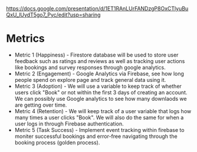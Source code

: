https://docs.google.com/presentation/d/1ET1RAnLUrFANDzgP8OxCTlyuBuQxU_lUydT5go7_Pyc/edit?usp=sharing

# Metrics 
- Metric 1 (Happiness) - Firestore database will be used to store user feedback such as ratings and reviews as well as tracking user actions like bookings and survey responses through google analytics. 
- Metric 2 (Engagement) - Google Analytics via Firebase, see how long people spend on explore page and track general data using it. 
- Metric 3 (Adoption) - We will use a variable to keep track of whether users click "Book" or not within the first 3 days of creating an account. We can possibly use Google analytics to see how many downlaods we are getting over time.
- Metric 4 (Retention) - We will keep track of a user variable that logs how many times a user clicks "Book". We will also do the same for when a user logs in through Firebase authentication.
- Metric 5 (Task Success) - Implement event tracking within firebase to moniter successful bookings and error-free navigating through the booking process (golden process).
